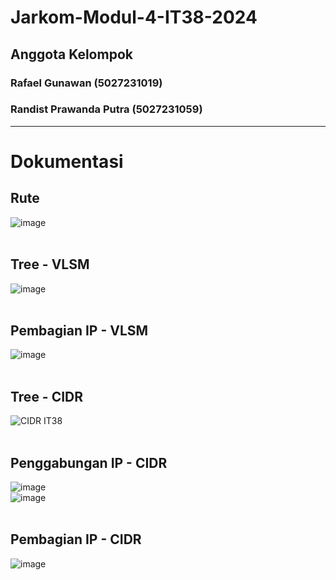 # Jarkom-Modul-4-IT38-2024

## Anggota Kelompok
### Rafael Gunawan (5027231019)
### Randist Prawanda Putra (5027231059)
<hr>

# Dokumentasi
## Rute
![image](https://github.com/user-attachments/assets/1c12a38a-5899-44e4-a24c-7aedbd696c0c) <br> <br>

## Tree - VLSM
![image](https://github.com/user-attachments/assets/9bf600aa-6a62-440b-a852-b29c333de919) <br> <br>

## Pembagian IP - VLSM
![image](https://github.com/user-attachments/assets/7b8ba4e5-6b7e-4b0a-8196-0944c14d2620) <br> <br>

## Tree - CIDR
![CIDR IT38](https://github.com/user-attachments/assets/0d3cb9d0-4f73-43f5-8450-0610003c2734) <br> <br>

## Penggabungan IP - CIDR
![image](https://github.com/user-attachments/assets/7a90752f-9011-4fea-884e-81e7fbcd21c3) <br>
![image](https://github.com/user-attachments/assets/77bef63a-76d3-46a5-ac34-91b75df8d3c3) <br> <br>

## Pembagian IP - CIDR
![image](https://github.com/user-attachments/assets/f15a04f4-7909-4b9f-86dd-9d41012cfd40)
